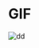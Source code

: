# GIF

![dd](https://github.com/enesylmzx42/Pygame-FlappyBird/assets/117593621/e7d85862-1abc-4ef5-9b29-04c856bf794c)
